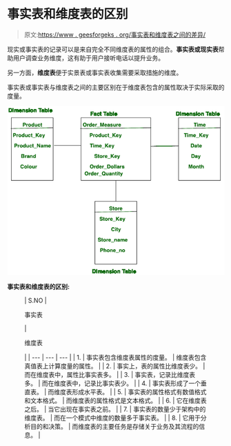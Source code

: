 # 事实表和维度表的区别

> 原文:[https://www . geesforgeks . org/事实表和维度表之间的差异/](https://www.geeksforgeeks.org/difference-between-fact-table-and-dimension-table/)

现实或事实表的记录可以是来自完全不同维度表的属性的组合。**事实表或现实表**帮助用户调查业务维度，这有助于用户接听电话以提升业务。

另一方面，**维度表**便于实景表或事实表收集需要采取措施的维度。

事实表或事实表与维度表之间的主要区别在于维度表包含的属性取决于实际采取的度量。

![](img/01a401b126548fac02e818030887b79b.png)

**事实表和维度表的区别:**

<figure class="table">

| S.NO | 

事实表

 | 

维度表

 |
| --- | --- | --- |
| 1. | 事实表包含维度表属性的度量。 | 维度表包含真值表上计算度量的属性。 |
| 2. | 事实上，表的属性比维度表少。 | 而在维度表中，属性比事实表多。 |
| 3. | 事实表，记录比维度表多。 | 而在维度表中，记录比事实表少。 |
| 4. | 事实表形成了一个垂直表。 | 而维度表形成水平表。 |
| 5. | 事实表的属性格式有数值格式和文本格式。 | 而维度表的属性格式是文本格式。 |
| 6. | 它在维度表之后。 | 当它出现在事实表之前。 |
| 7. | 事实表的数量少于架构中的维度表。 | 而在一个模式中维度的数量多于事实表。 |
| 8. | 它用于分析目的和决策。 | 而维度表的主要任务是存储关于业务及其流程的信息。 |

</figure>